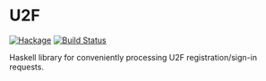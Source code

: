 # U2F

[![Hackage](https://img.shields.io/hackage/v/u2f.svg)](https://hackage.haskell.org/package/u2f) [![Build Status](https://travis-ci.org/EButlerIV/u2f.svg?branch=master)](https://travis-ci.org/EButlerIV/u2f)

Haskell library for conveniently processing U2F registration/sign-in requests.
